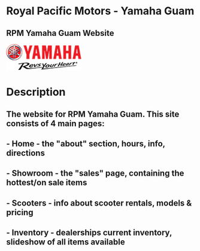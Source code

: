 # Royal Pacific Motors - Yamaha Guam
## RPM Yamaha Guam Website
![Yamaha Logo](/img/logos/blackred-rev.png)

# Description
## The website for RPM Yamaha Guam.  This site consists of 4 main pages:
##     - Home - the "about" section, hours, info, directions
##     - Showroom - the "sales" page, containing the hottest/on sale items
##     - Scooters - info about scooter rentals, models & pricing
##     - Inventory - dealerships current inventory, slideshow of all items available